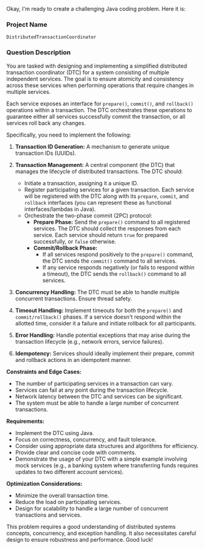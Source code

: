 Okay, I'm ready to create a challenging Java coding problem. Here it is:

### Project Name

`DistributedTransactionCoordinator`

### Question Description

You are tasked with designing and implementing a simplified distributed transaction coordinator (DTC) for a system consisting of multiple independent services. The goal is to ensure atomicity and consistency across these services when performing operations that require changes in multiple services.

Each service exposes an interface for `prepare()`, `commit()`, and `rollback()` operations within a transaction. The DTC orchestrates these operations to guarantee either all services successfully commit the transaction, or all services roll back any changes.

Specifically, you need to implement the following:

1.  **Transaction ID Generation:**  A mechanism to generate unique transaction IDs (UUIDs).

2.  **Transaction Management:**  A central component (the DTC) that manages the lifecycle of distributed transactions.  The DTC should:
    *   Initiate a transaction, assigning it a unique ID.
    *   Register participating services for a given transaction. Each service will be registered with the DTC along with its `prepare`, `commit`, and `rollback` interfaces (you can represent these as functional interfaces/lambdas in Java).
    *   Orchestrate the two-phase commit (2PC) protocol:
        *   **Prepare Phase:**  Send the `prepare()` command to all registered services.  The DTC should collect the responses from each service. Each service should return `true` for prepared successfully, or `false` otherwise.
        *   **Commit/Rollback Phase:**
            *   If all services respond positively to the `prepare()` command, the DTC sends the `commit()` command to all services.
            *   If any service responds negatively (or fails to respond within a timeout), the DTC sends the `rollback()` command to all services.

3.  **Concurrency Handling:**  The DTC must be able to handle multiple concurrent transactions. Ensure thread safety.

4.  **Timeout Handling:**  Implement timeouts for both the `prepare()` and `commit/rollback()` phases. If a service doesn't respond within the allotted time, consider it a failure and initiate rollback for all participants.

5.  **Error Handling:**  Handle potential exceptions that may arise during the transaction lifecycle (e.g., network errors, service failures).

6.  **Idempotency:** Services should ideally implement their prepare, commit and rollback actions in an idempotent manner.

**Constraints and Edge Cases:**

*   The number of participating services in a transaction can vary.
*   Services can fail at any point during the transaction lifecycle.
*   Network latency between the DTC and services can be significant.
*   The system must be able to handle a large number of concurrent transactions.

**Requirements:**

*   Implement the DTC using Java.
*   Focus on correctness, concurrency, and fault tolerance.
*   Consider using appropriate data structures and algorithms for efficiency.
*   Provide clear and concise code with comments.
*   Demonstrate the usage of your DTC with a simple example involving mock services (e.g., a banking system where transferring funds requires updates to two different account services).

**Optimization Considerations:**

*   Minimize the overall transaction time.
*   Reduce the load on participating services.
*   Design for scalability to handle a large number of concurrent transactions and services.

This problem requires a good understanding of distributed systems concepts, concurrency, and exception handling. It also necessitates careful design to ensure robustness and performance. Good luck!
